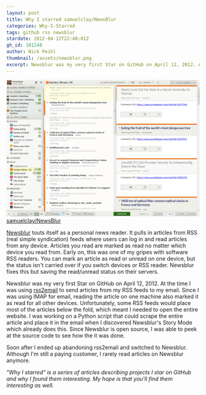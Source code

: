 ```yaml
---
layout: post
title: Why I starred samuelclay/NewsBlur
categories: Why-I-Starred
tags: github rss newsblur
stardate: 2012-04-12T22:48:01Z
gh_id: 101248
author: Nick Peihl
thumbnail: /assets/newsblur.png
excerpt: Newsblur was my very first Star on GitHub on April 12, 2012. At the time I was using [rss2email](http://www.allthingsrss.com/rss2email/) to send articles from my RSS feeds to my email.
---
```



![Newsblur screenshot](/assets/newsblur.png)
[samuelclay/NewsBlur](star.repo.html_url)

[Newsblur](http://newsblur.com) touts itself as a personal news reader. It pulls in articles from RSS (real simple syndication) feeds where users can log in and read articles from any device. Articles you read are marked as read no matter which device you read from. Early on, this was one of my gripes with software RSS readers. You can mark an article as read or unread on one device, but the status isn't carried over if you switch devices or RSS reader. Newsblur fixes this but saving the read/unread status on their servers.

Newsblur was my very first Star on GitHub on April 12, 2012. At the time I was using [rss2email](http://www.allthingsrss.com/rss2email/) to send articles from my RSS feeds to my email. Since I was using IMAP for email, reading the article on one machine also marked it as read for all other devices. Unfortunately, some RSS feeds would place most of the articles below the fold, which meant I needed to open the entire website. I was working on a Python script that could scrape the entire article and place it in the email when I discovered Newsblur's Story Mode which already does this. Since Newsblur is open source, I was able to peek at the source code to see how the it was done.

Soon after I ended up abandoning rss2email and switched to Newsblur. Although I'm still a paying customer, I rarely read articles on Newsblur anymore.

*"Why I starred" is a series of articles describing projects I star on GitHub and why I found them interesting. My hope is that you'll find them interesting as well.*
